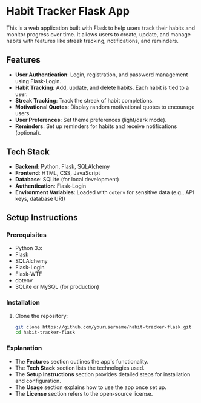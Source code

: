 # Habit Tracker Flask App

This is a web application built with Flask to help users track their habits and monitor progress over time. It allows users to create, update, and manage habits with features like streak tracking, notifications, and reminders.

## Features

- **User Authentication**: Login, registration, and password management using Flask-Login.
- **Habit Tracking**: Add, update, and delete habits. Each habit is tied to a user.
- **Streak Tracking**: Track the streak of habit completions.
- **Motivational Quotes**: Display random motivational quotes to encourage users.
- **User Preferences**: Set theme preferences (light/dark mode).
- **Reminders**: Set up reminders for habits and receive notifications (optional).

## Tech Stack

- **Backend**: Python, Flask, SQLAlchemy
- **Frontend**: HTML, CSS, JavaScript
- **Database**: SQLite (for local development)
- **Authentication**: Flask-Login
- **Environment Variables**: Loaded with `dotenv` for sensitive data (e.g., API keys, database URI)

## Setup Instructions

### Prerequisites

- Python 3.x
- Flask
- SQLAlchemy
- Flask-Login
- Flask-WTF
- dotenv
- SQLite or MySQL (for production)

### Installation

1. Clone the repository:

   ```bash
   git clone https://github.com/yourusername/habit-tracker-flask.git
   cd habit-tracker-flask

### Explanation

- The **Features** section outlines the app's functionality.
- The **Tech Stack** section lists the technologies used.
- The **Setup Instructions** section provides detailed steps for installation and configuration.
- The **Usage** section explains how to use the app once set up.
- The **License** section refers to the open-source license.
